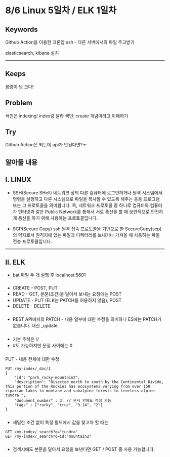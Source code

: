 # 8/6 Linux 5일차 / ELK 1일차

## Keywords
Github Action을 이용한 크론잡
ssh - 다른 서버에서의 파일 주고받기

elasticsearch, kibana 설치


***

## Keeps
용량이 넘 크다!

## Problem
색인은 indexing! index랑 달라
색인: create 개념이라고 이해하기

## Try
Github Action은 되는데 api가 안된다면?ㅜ


## 알아둘 내용

## I. LINUX
- SSH(Secure SHell)
네트워크 상의 다른 컴퓨터에 로그인하거나 원격 시스템에서 명령을 실행하고 다른 시스템으로 파일을 복사할 수 있도록 해주는 응용 프로그램 또는 그 프로토콜을 의미합니다. 즉, 네트워크 프로토콜 중 하나로 컴퓨터와 컴퓨터가 인터넷과 같은 Public Network를 통해서 서로 통신을 할 때 보안적으로 안전하게 통신을 하기 위해 사용하는 프로토콜입니다.

- SCP(Secure Copy)
ssh 원격 접속 프로토콜을 기반으로 한 SecureCopy(scp)의 약자로서 원격지에 있는 파일과 디렉터리를  보내거나 가져올 때 사용하는 파일 전송 프로토콜입니다.

---

## II. ELK

- bat 파일 두 개 실행 후 localhost:5601

### 
- CREATE - POST, PUT
- READ - GET, 본문(조건)을 달아서 보내는 요청에는 POST
- UPDATE - PUT (ELK는 PATCH를 허용하지 않음), POST
- DELETE - DELETE

###
- REST API에서의 PATCH - 내용 일부에 대한 수정을 의미하나 ES에는 PATCH가 없습니다. 대신 _update

###
- 기본 주석은 //
- #도 가능하지만 문장 사이에는 X

###
PUT - 내용 전체에 대한 수정
```
PUT /my-index/_doc/1
{
    "id": "park_rocky-mountain2",
    "description": "Bisected north to south by the Continental Divide, this portion of the Rockies has ecosystems varying from over 150 riparian lakes to montane and subalpine forests to treeless alpine tundra.",
    "document_number" : 3, // 문서 안에도 작성 가능
    "tags" : ["rocky", "true", "3.14", "2"]
}
```

###
- 세밀한 조건 없이 특정 필드에서 값을 찾고자 할 때는
```
GET /my-index/_search?q="tundra"
GET /my-index/_search?q=id:"mountain2"
```

###
- 검색시에도 본문을 달아서 요청을 보낸다면 GET / POST 중 사용 가능합니다.